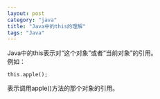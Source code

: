 ```yaml
---
layout: post
category: "java"
title: "Java中的this的理解"
tags: "Java"
---
```


Java中的this表示对“这个对象”或者“当前对象”的引用。  
例如：  

    this.apple();

表示调用apple()方法的那个对象的引用。  
